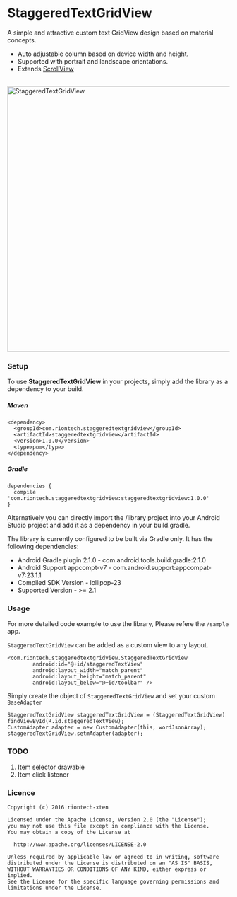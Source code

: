 # StaggeredTextGridView
A simple and attractive custom text GridView design based on material concepts. 
* Auto adjustable column based on device width and height. 
* Supported with portrait and landscape orientations. 
* Extends [ScrollView](http://developer.android.com/reference/android/widget/ScrollView.html)

<br>
<img src="https://github.com/riontech-xten/StaggeredTextGridView/blob/master/Screenshot_2016-04-28-19-52-08.png" height="600" alt="StaggeredTextGridView"/>
</br>

### Setup
To use **StaggeredTextGridView** in your projects, simply add the library as a dependency to your build.

##### Maven
```
<dependency>
  <groupId>com.riontech.staggeredtextgridview</groupId>
  <artifactId>staggeredtextgridview</artifactId>
  <version>1.0.0</version>
  <type>pom</type>
</dependency>
```
##### Gradle
```
dependencies {
  compile 'com.riontech.staggeredtextgridview:staggeredtextgridview:1.0.0'
}
```

Alternatively you can directly import the /library project into your Android Studio project and add it as a dependency in your build.gradle.

The library is currently configured to be built via Gradle only. It has the following dependencies:

* Android Gradle plugin 2.1.0 - com.android.tools.build:gradle:2.1.0
* Android Support appcompt-v7 - com.android.support:appcompat-v7:23.1.1
* Compiled SDK Version        - lollipop-23
* Supported Version           - >= 2.1

### Usage
For more detailed code example to use the library, Please refere the `/sample` app.

`StaggeredTextGridView` can be added as a custom view to any layout.

```
<com.riontech.staggeredtextgridview.StaggeredTextGridView
        android:id="@+id/staggeredTextView"
        android:layout_width="match_parent"
        android:layout_height="match_parent"
        android:layout_below="@+id/toolbar" />
```

Simply create the object of `StaggeredTextGridView` and set your custom `BaseAdapter`
```
StaggeredTextGridView staggeredTextGridView = (StaggeredTextGridView) findViewById(R.id.staggeredTextView);
CustomAdapter adapter = new CustomAdapter(this, wordJsonArray);
staggeredTextGridView.setmAdapter(adapter);
```

### TODO
1. Item selector drawable
2. Item click listener

### Licence
```
Copyright (c) 2016 riontech-xten

Licensed under the Apache License, Version 2.0 (the "License");
you may not use this file except in compliance with the License.
You may obtain a copy of the License at

  http://www.apache.org/licenses/LICENSE-2.0

Unless required by applicable law or agreed to in writing, software
distributed under the License is distributed on an "AS IS" BASIS,
WITHOUT WARRANTIES OR CONDITIONS OF ANY KIND, either express or implied.
See the License for the specific language governing permissions and
limitations under the License.
```
